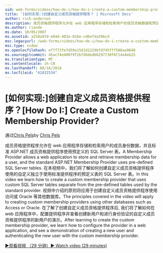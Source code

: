 ```yaml
---
uid: web-forms/videos/how-do-i/how-do-i-create-a-custom-membership-provider
title: '[如何实现:]创建自定义成员资格提供程序？ | Microsoft Docs'
author: rick-anderson
description: 成员资格提供程序允许在 web 应用程序存储和检索用户的成员资格数据和预定义的标准 ASP.NET 成员资格提供程序使用...
ms.author: riande
ms.date: 10/05/2007
ms.assetid: a250a97d-e04d-403a-816e-cd6efda396cd
msc.legacyurl: /web-forms/videos/how-do-i/how-do-i-create-a-custom-membership-provider
msc.type: video
ms.openlocfilehash: efff72fe7d59a15d1d1229bfd745fff506aa9840
ms.sourcegitcommit: 45ac74e400f9f2b7dbded66297730f6f14a4eb25
ms.translationtype: MT
ms.contentlocale: zh-CN
ms.lasthandoff: 08/16/2018
ms.locfileid: "41832534"
---
```

<a name="how-do-i-create-a-custom-membership-provider"></a><span data-ttu-id="ee77f-104">[如何实现:]创建自定义成员资格提供程序？</span><span class="sxs-lookup"><span data-stu-id="ee77f-104">[How Do I:] Create a Custom Membership Provider?</span></span>
====================
<span data-ttu-id="ee77f-105">通过[Chris Pels](https://twitter.com/chrispels)</span><span class="sxs-lookup"><span data-stu-id="ee77f-105">by [Chris Pels](https://twitter.com/chrispels)</span></span>

<span data-ttu-id="ee77f-106">成员资格提供程序允许在 web 应用程序存储和检索用户的成员身份数据，并且标准 ASP.NET 成员资格提供程序使用预定义的 SQL Server 表。</span><span class="sxs-lookup"><span data-stu-id="ee77f-106">A Membership Provider allows a web application to store and retrieve membership data for a user, and the standard ASP.NET Membership Provider uses pre-defined SQL Server tables.</span></span> <span data-ttu-id="ee77f-107">在本视频中，我们将了解如何创建自定义成员资格提供程序使用的自定义独立于使用标准提供程序的预定义表的 SQL Server 表。</span><span class="sxs-lookup"><span data-stu-id="ee77f-107">In this video we learn how to create a custom membership provider that uses custom SQL Server tables separate from the pre-defined tables used by the standard provider.</span></span> <span data-ttu-id="ee77f-108">视频中介绍的原则将应用于创建自定义成员资格提供程序使用访问或 Oracle 等其他数据库。</span><span class="sxs-lookup"><span data-stu-id="ee77f-108">The principles covered in the video will apply to creating custom membership providers using other databases such as Access or Oracle.</span></span> <span data-ttu-id="ee77f-109">在了解了创建自定义成员资格提供程序后, 我们将了解如何在 web 应用程序中，配置提供程序并查看创建新用户和进行身份验证的自定义成员资格提供程序的新用户的演示。</span><span class="sxs-lookup"><span data-stu-id="ee77f-109">After learning to create the custom membership provider, we learn how to configure the provider in a web application, and see a demonstration of creating a new user and authenticating the new user with the custom membership provider.</span></span>

[<span data-ttu-id="ee77f-110">&#9654;观看视频 （29 分钟）</span><span class="sxs-lookup"><span data-stu-id="ee77f-110">&#9654; Watch video (29 minutes)</span></span>](https://channel9.msdn.com/Blogs/ASP-NET-Site-Videos/how-do-i-create-a-custom-membership-provider)
